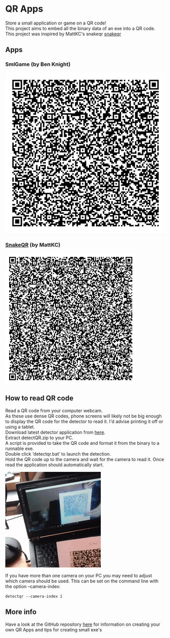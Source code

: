 # QR Apps
Store a small application or game on a QR code!  
This project aims to embed all the binary data of an exe into a QR code.   
This project was inspired by MattKC's snakeqr [snakeqr](https://itsmattkc.com/etc/snakeqr/)

## Apps
### SmlGame (by Ben Knight)
![Alt text](https://github.com/benknight135/QRApps/blob/master/apps/smlgame/releases/smlgame-v0.0.2/smlgame-v0.0.2-qr.png?raw=true "QR for SmlGame v0.0.2")

### [SnakeQR](https://itsmattkc.com/etc/snakeqr/) (by MattKC)
![Alt text](https://github.com/benknight135/QRApps/blob/master/apps/snakeqr/snakeqr.png?raw=true "QR for SnakeQR by MattKC")

## How to read QR code
Read a QR code from your computer webcam.  
As these use dense QR codes, phone screens will likely not be big enough to display the QR code for the detector to read it. I'd advise printing it off or using a tablet.  
Download latest detector application from [here](https://github.com/benknight135/QRApps/releases/latest/download/detectQR.zip).  
Extract detectQR.zip to your PC.  
A script is provided to take the QR code and format it from the binary to a runnable exe.  
Double click ‘detectqr.bat’ to launch the detection.  
Hold the QR code up to the camera and wait for the camera to read it. Once read the application should automatically start.  

![Alt text](https://github.com/benknight135/QRApps/blob/master/docs/github/smlgame-demo-small.gif?raw=true "Demo QR reading of smlgame app")

If you have more than one camera on your PC you may need to adjust which camera should be used. This can be set on the command line with the option –camera-index:
```
detectqr --camera-index 1
``` 

## More info
Have a look at the GitHub repository [here](https://github.com/benknight135/QRApps) for information on creating your own QR Apps and tips for creating small exe's  